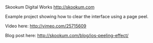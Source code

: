 Skookum Digital Works
http://skookum.com

Example project showing how to clear the interface using a page peel.

Video here:
http://vimeo.com/25715609

Blog post here:
http://skookum.com/blog/ios-peeling-effect/